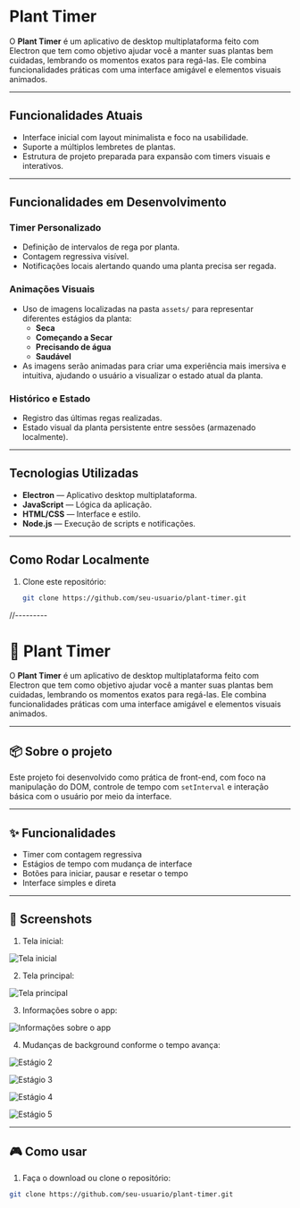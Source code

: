 # Plant Timer

O **Plant Timer** é um aplicativo de desktop multiplataforma feito com Electron que tem como objetivo ajudar você a manter suas plantas bem cuidadas, lembrando os momentos exatos para regá-las. Ele combina funcionalidades práticas com uma interface amigável e elementos visuais animados.

---

## Funcionalidades Atuais

- Interface inicial com layout minimalista e foco na usabilidade.
- Suporte a múltiplos lembretes de plantas.
- Estrutura de projeto preparada para expansão com timers visuais e interativos.

---

## Funcionalidades em Desenvolvimento

### Timer Personalizado
- Definição de intervalos de rega por planta.
- Contagem regressiva visível.
- Notificações locais alertando quando uma planta precisa ser regada.

### Animações Visuais
- Uso de imagens localizadas na pasta `assets/` para representar diferentes estágios da planta:
  - **Seca**
  - **Começando a Secar**
  - **Precisando de água**
  - **Saudável**
- As imagens serão animadas para criar uma experiência mais imersiva e intuitiva, ajudando o usuário a visualizar o estado atual da planta.

### Histórico e Estado
- Registro das últimas regas realizadas.
- Estado visual da planta persistente entre sessões (armazenado localmente).

---

## Tecnologias Utilizadas

- **Electron** — Aplicativo desktop multiplataforma.
- **JavaScript** — Lógica da aplicação.
- **HTML/CSS** — Interface e estilo.
- **Node.js** — Execução de scripts e notificações.

---

## Como Rodar Localmente

1. Clone este repositório:
   ```bash
   git clone https://github.com/seu-usuario/plant-timer.git

//---------
# 🌿 Plant Timer

O **Plant Timer** é um aplicativo de desktop multiplataforma feito com Electron que tem como objetivo ajudar você a manter suas plantas bem cuidadas, lembrando os momentos exatos para regá-las. Ele combina funcionalidades práticas com uma interface amigável e elementos visuais animados.

---

## 📦 Sobre o projeto

Este projeto foi desenvolvido como prática de front-end, com foco na manipulação do DOM, controle de tempo com `setInterval` e interação básica com o usuário por meio da interface.

---

## ✨ Funcionalidades

- Timer com contagem regressiva
- Estágios de tempo com mudança de interface
- Botões para iniciar, pausar e resetar o tempo
- Interface simples e direta

---

## 📸 Screenshots

1. Tela inicial:

![Tela inicial](src/screenshots/pagina_inicial.png)

2. Tela principal:

![Tela principal](src/screenshots/pagina_principal.png)

3. Informações sobre o app:

![Informações sobre o app](src/screenshots/tela_de_informacoes.png)

4. Mudanças de background conforme o tempo avança:

![Estágio 2](src/screenshots/estagio_2.png)

![Estágio 3](src/screenshots/estagio_3.png)

![Estágio 4](src/screenshots/estagio_4.png)

![Estágio 5](src/screenshots/estagio_5.png)



---

## 🎮 Como usar

1. Faça o download ou clone o repositório:
```bash
git clone https://github.com/seu-usuario/plant-timer.git

